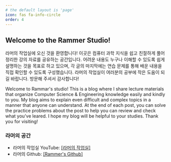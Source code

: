 ```yaml
---
# the default layout is 'page'
icon: fas fa-info-circle
order: 4
---
```


## Welcome to the Rammer Studio!
라머의 작업실에 오신 것을 환영합니다!
이곳은 컴퓨터 과학 지식을 쉽고 친절하게 풀어 정리한 강의 자료를 공유하는 공간입니다.
어려운 내용도 누구나 이해할 수 있도록 쉽게 설명하는 것을 목표로 하고 있으며,
각 글의 마지막에는 연습 문제를 통해 배운 내용을 직접 확인할 수 있도록 구성했습니다.
라머의 작업실이 여러분의 공부에 작은 도움이 되길 바랍니다. 방문해 주셔서 감사합니다!

Welcome to Rammar's studio!
This is a blog where I share lecture materials that organize Computer Science & Engineering knowledge easily and kindly to you.
My blog aims to explain even difficult and complex topics in a manner that anyone can understand.
At the end of each post, you can solve the practice problems about the post to help you can review and check what you've leared.
I hope my blog will be helpful to your studies. Thank you for visiting!

### 라머의 공간
- 라머의 작업실 YouTube: [[라머의 작업실]](https://www.youtube.com/@RammerStudio)
- 라머의 Github: [[Rammer's Github]](https://github.com/rammer7412)
